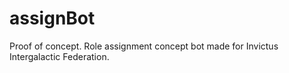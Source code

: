 # assignBot
Proof of concept. Role assignment concept bot made for Invictus Intergalactic Federation.
